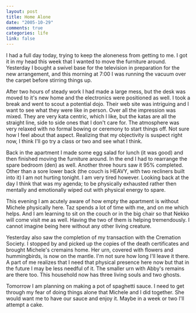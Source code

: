 ```yaml
--- 
layout: post
title: Home Alone
date: "2005-10-29"
comments: true
categories: life
link: false
---
```

I had a full day today, trying to keep the aloneness from getting to me. I got it in my head this week that I wanted to move the furniture around. Yesterday I bought a swivel base for the television in preparation for the new arrangement, and this morning at 7:00 I was running the vacuum over the carpet before stirring things up.

After two hours of steady work I had made a large mess, but the desk was moved to it's new home and the electronics were positioned as well. I took a break and went to scout a potential dojo. Their web site was intriguing and I want to see what they were like in person. Over all the impression was mixed. They are very kata centric, which I like, but the katas are all the straight line, side to side ones that I don't care for. The atmosphere was very relaxed with no formal bowing or ceremony to start things off. Not sure how I feel about that aspect. Realizing that my objectivity is suspect right now, I think I'll go try a class or two and see what I think.

Back in the apartment I made some egg salad for lunch (it was good) and then finished moving the furniture around. In the end I had to rearrange the spare bedroom (den) as well. Another three hours saw it 95% completed. Other than a sore lower back (the couch is HEAVY, with two recliners built into it) I am not hurting tonight. I am very tired however. Looking back at the day I think that was my agenda; to be physically exhausted rather then mentally and emotionally wiped out with physical energy to spare.

This evening I am acutely aware of how empty the apartment is without Michele physically here. Taz spends a lot of time with me, and on me which helps. And I am learning to sit on the couch or in the big chair so that Nekko will come visit me as well. Having the two of them is helping tremendously. I cannot imagine being here without any other living creature.

Yesterday also saw the completion of my transaction with the Cremation Society. I stopped by and picked up the copies of the death certificates and brought Michele's cremains home. Her urn, covered with flowers and hummingbirds, is now on the mantle. I'm not sure how long I'll leave it there. A part of me realizes that I need that physical presence here now but that in the future I may be less needful of it. The smaller urn with Abby's remains are there too. This household now has three living souls and two ghosts.

Tomorrow I am planning on making a pot of spaghetti sauce. I need to get through my fear of doing things alone that Michele and I did together. She would want me to have our sauce and enjoy it. Maybe in a week or two I'll attempt a cake.
